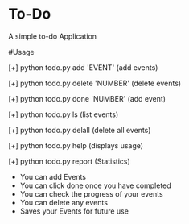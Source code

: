 # To-Do
A simple to-do Application

#Usage

[+] python todo.py add 'EVENT'       (add events)

[+] python todo.py delete 'NUMBER'   (delete events)

[+] python todo.py done 'NUMBER'     (add event)

[+] python todo.py ls                (list events)

[+] python todo.py delall            (delete all events)

[+] python todo.py help              (displays usage)

[+] python todo.py report            (Statistics)

* You can add Events
* You can click done once you have completed
* You can check the progress of your events
* You can delete any events
* Saves your Events for future use

